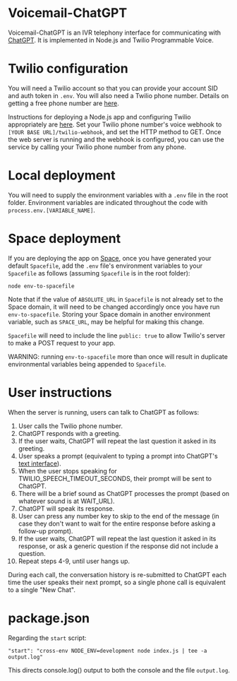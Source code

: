 # **Voicemail-ChatGPT**

Voicemail-ChatGPT is an IVR telephony interface for communicating with [ChatGPT](https://chat.openai.com).  It is implemented in Node.js and Twilio Programmable Voice.

# Twilio configuration

You will need a Twilio account so that you can provide your account SID and auth token in `.env`.  You will also need a Twilio phone number.  Details on getting a free phone number are [here](https://www.twilio.com/docs/usage/tutorials/how-to-use-your-free-trial-account).

Instructions for deploying a Node.js app and configuring Twilio appropriately are [here](https://www.twilio.com/docs/voice/tutorials/how-to-respond-to-incoming-phone-calls/node). Set your Twilio phone number's voice webhook to `[YOUR BASE URL]/twilio-webhook`, and set the HTTP method to GET.  Once the web server is running and the webhook is configured, you can use the service by calling your Twilio phone number from any phone.

# Local deployment

You will need to supply the environment variables with a `.env` file in the root folder.  Environment variables are indicated throughout the code with `process.env.[VARIABLE_NAME]`.

# Space deployment

If you are deploying the app on [Space](deta.space), once you have generated your default `Spacefile`, add the `.env` file's environment variables to your `Spacefile` as follows (assuming `Spacefile` is in the root folder):

`node env-to-spacefile`

Note that if the value of `ABSOLUTE_URL` in `Spacefile` is not already set to the Space domain, it will need to be changed accordingly once you have run `env-to-spacefile`.  Storing your Space domain in another environment variable, such as `SPACE_URL`, may be helpful for making this change.

`Spacefile` will need to include the line `public: true` to allow Twilio's server to make a POST request to your app.

WARNING: running `env-to-spacefile` more than once will result in duplicate environmental variables being appended to `Spacefile`.

# User instructions

When the server is running, users can talk to ChatGPT as follows:

1. User calls the Twilio phone number.
2. ChatGPT responds with a greeting.
3. If the user waits, ChatGPT will repeat the last question it asked in its greeting.
4. User speaks a prompt (equivalent to typing a prompt into ChatGPT's [text interface](chat.openai.com)).
5. When the user stops speaking for TWILIO_SPEECH_TIMEOUT_SECONDS, their prompt will be sent to ChatGPT.
6. There will be a brief sound as ChatGPT processes the prompt (based on whatever sound is at WAIT_URL).
7. ChatGPT will speak its response.
8. User can press any number key to skip to the end of the message (in case they don't want to wait for the entire response before asking a follow-up prompt).
9. If the user waits, ChatGPT will repeat the last question it asked in its response, or ask a generic question if the response did not include a question.
10. Repeat steps 4-9, until user hangs up.

During each call, the conversation history is re-submitted to ChatGPT each time the user speaks their next prompt, so a single phone call is equivalent to a single "New Chat".

# package.json
Regarding the `start` script:

`"start": "cross-env NODE_ENV=development node index.js | tee -a output.log"`

This directs console.log() output to both the console and the file `output.log`.
